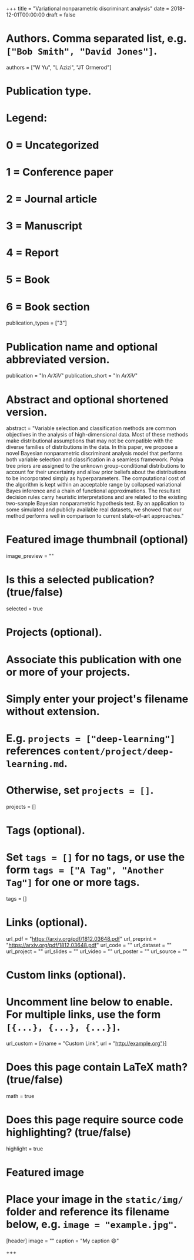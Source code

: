 +++
title = "Variational nonparametric discriminant analysis"
date = 2018-12-01T00:00:00
draft = false

# Authors. Comma separated list, e.g. `["Bob Smith", "David Jones"]`.
authors = ["W Yu", "L Azizi", "JT Ormerod"]

# Publication type.
# Legend:
# 0 = Uncategorized
# 1 = Conference paper
# 2 = Journal article
# 3 = Manuscript
# 4 = Report
# 5 = Book
# 6 = Book section
publication_types = ["3"]

# Publication name and optional abbreviated version.
publication = "In *ArXiV*"
publication_short = "In *ArXiV*"

# Abstract and optional shortened version.
abstract = "Variable selection and classification methods are common objectives in the analysis of high-dimensional data. Most of these methods make distributional assumptions that may not be compatible with the diverse families of distributions in the data. In this paper, we propose a novel Bayesian nonparametric discriminant analysis model that performs both variable selection and classification in a seamless framework. Polya tree priors are assigned to the unknown group-conditional distributions to account for their uncertainty and allow prior beliefs about the distributions to be incorporated simply as hyperparameters. The computational cost of the algorithm is kept within an acceptable range by collapsed variational Bayes inference and a chain of functional approximations. The resultant decision rules carry heuristic interpretations and are related to the existing two-sample Bayesian nonparametric hypothesis test. By an application to some simulated and publicly available real datasets, we showed that our method performs well in comparison to current state-of-art approaches."

# Featured image thumbnail (optional)
image_preview = ""

# Is this a selected publication? (true/false)
selected = true

# Projects (optional).
#   Associate this publication with one or more of your projects.
#   Simply enter your project's filename without extension.
#   E.g. `projects = ["deep-learning"]` references `content/project/deep-learning.md`.
#   Otherwise, set `projects = []`.
projects = []

# Tags (optional).
#   Set `tags = []` for no tags, or use the form `tags = ["A Tag", "Another Tag"]` for one or more tags.
tags = []

# Links (optional).
url_pdf = "https://arxiv.org/pdf/1812.03648.pdf"
url_preprint = "https://arxiv.org/pdf/1812.03648.pdf"
url_code = ""
url_dataset = ""
url_project = ""
url_slides = ""
url_video = ""
url_poster = ""
url_source = ""

# Custom links (optional).
#   Uncomment line below to enable. For multiple links, use the form `[{...}, {...}, {...}]`.
url_custom = [{name = "Custom Link", url = "http://example.org"}]

# Does this page contain LaTeX math? (true/false)
math = true

# Does this page require source code highlighting? (true/false)
highlight = true

# Featured image
# Place your image in the `static/img/` folder and reference its filename below, e.g. `image = "example.jpg"`.
[header]
image = ""
caption = "My caption :smile:"

+++
